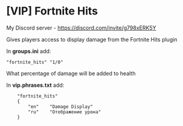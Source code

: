 # [VIP] Fortnite Hits
My Discord server - https://discord.com/invite/g798xERK5Y

Gives players access to display damage from the Fortnite Hits plugin

In **groups.ini** add:
```
"fortnite_hits" "1/0"
```
What percentage of damage will be added to health

In **vip.phrases.txt** add:
```
	"fortnite_hits"
	{
		"en"	"Damage Display"
		"ru"	"Отображение урона"
	}
```